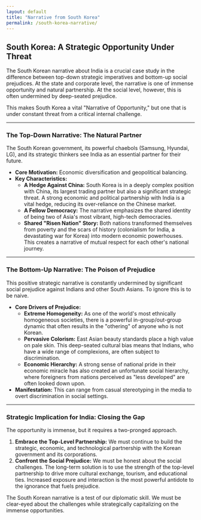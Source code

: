 ```yaml
---
layout: default
title: "Narrative from South Korea"
permalink: /south-korea-narrative/
---
```


## South Korea: A Strategic Opportunity Under Threat

The South Korean narrative about India is a crucial case study in the difference between top-down strategic imperatives and bottom-up social prejudices. At the state and corporate level, the narrative is one of immense opportunity and natural partnership. At the social level, however, this is often undermined by deep-seated prejudice.

This makes South Korea a vital "Narrative of Opportunity," but one that is under constant threat from a critical internal challenge.

---

### The Top-Down Narrative: The Natural Partner

The South Korean government, its powerful chaebols (Samsung, Hyundai, LG), and its strategic thinkers see India as an essential partner for their future.

*   **Core Motivation:** Economic diversification and geopolitical balancing.
*   **Key Characteristics:**
    *   **A Hedge Against China:** South Korea is in a deeply complex position with China, its largest trading partner but also a significant strategic threat. A strong economic and political partnership with India is a vital hedge, reducing its over-reliance on the Chinese market.
    *   **A Fellow Democracy:** The narrative emphasizes the shared identity of being two of Asia's most vibrant, high-tech democracies.
    *   **Shared "Risen Nation" Story:** Both nations transformed themselves from poverty and the scars of history (colonialism for India, a devastating war for Korea) into modern economic powerhouses. This creates a narrative of mutual respect for each other's national journey.

---

### The Bottom-Up Narrative: The Poison of Prejudice

This positive strategic narrative is constantly undermined by significant social prejudice against Indians and other South Asians. To ignore this is to be naive.

*   **Core Drivers of Prejudice:**
    *   **Extreme Homogeneity:** As one of the world's most ethnically homogeneous societies, there is a powerful in-group/out-group dynamic that often results in the "othering" of anyone who is not Korean.
    *   **Pervasive Colorism:** East Asian beauty standards place a high value on pale skin. This deep-seated cultural bias means that Indians, who have a wide range of complexions, are often subject to discrimination.
    *   **Economic Hierarchy:** A strong sense of national pride in their economic miracle has also created an unfortunate social hierarchy, where foreigners from nations perceived as "less developed" are often looked down upon.
*   **Manifestation:** This can range from casual stereotyping in the media to overt discrimination in social settings.

---

### Strategic Implication for India: Closing the Gap

The opportunity is immense, but it requires a two-pronged approach.

1.  **Embrace the Top-Level Partnership:** We must continue to build the strategic, economic, and technological partnership with the Korean government and its corporations.
2.  **Confront the Social Prejudice:** We must be honest about the social challenges. The long-term solution is to use the strength of the top-level partnership to drive more cultural exchange, tourism, and educational ties. Increased exposure and interaction is the most powerful antidote to the ignorance that fuels prejudice.

The South Korean narrative is a test of our diplomatic skill. We must be clear-eyed about the challenges while strategically capitalizing on the immense opportunities.

